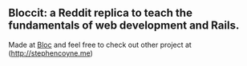 ## Bloccit: a Reddit replica to teach the fundamentals of web development and Rails.

Made at [Bloc](http://bloc.io) and feel free to check out other project at (http://stephencoyne.me)
